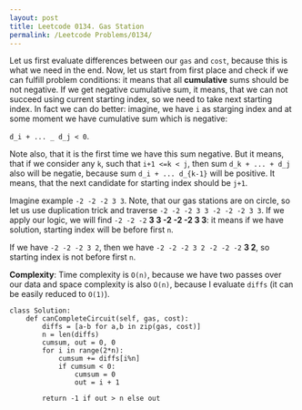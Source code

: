 ```yaml
---
layout: post
title: Leetcode 0134. Gas Station
permalink: /Leetcode Problems/0134/
---
```


Let us first evaluate differences between our `gas` and `cost`, because this is what we need in the end. Now, let us start from first place and  check if we can fulfill problem conditions: it means that all **cumulative** sums should be not negative. If we get negative cumulative sum, it means, that we can not succeed using current starting index, so we need to take next starting index. In fact we can do better: imagine, we have `i` as starging index and at some moment we have cumulative sum which is negative:

`d_i + ... _ d_j < 0`.

Note also, that it is the first time we have this sum negative. But it means, that if we consider any `k`, such that `i+1 <=k < j`, then sum `d_k + ... + d_j` also will be negatie, because sum `d_i + ... d_{k-1}` will be positive. It means, that the next candidate for starting index should be `j+1`. 

Imagine example `-2 -2 -2 3 3`. Note, that our gas stations are on circle, so let us use duplication trick and traverse `-2 -2 -2 3 3 -2 -2 -2 3 3`. If we apply our logic, we will find  `-2 -2 -2` **3 3 -2 -2 -2 3 3**: it means if we have solution, starting index will be before first `n`.

If we have `-2 -2 -2 3 2`, then we have `-2 -2 -2 3 2 -2 -2 -2` **3 2**, so starting index is not before first `n`.

**Complexity**: Time complexity is `O(n)`, because we have two passes over our data and space complexity is also `O(n)`, because I evaluate `diffs` (it can be easily reduced to `O(1)`).

```
class Solution:
    def canCompleteCircuit(self, gas, cost):
        diffs = [a-b for a,b in zip(gas, cost)]
        n = len(diffs)
        cumsum, out = 0, 0
        for i in range(2*n):
            cumsum += diffs[i%n]
            if cumsum < 0:
                cumsum = 0
                out = i + 1
                
        return -1 if out > n else out
```